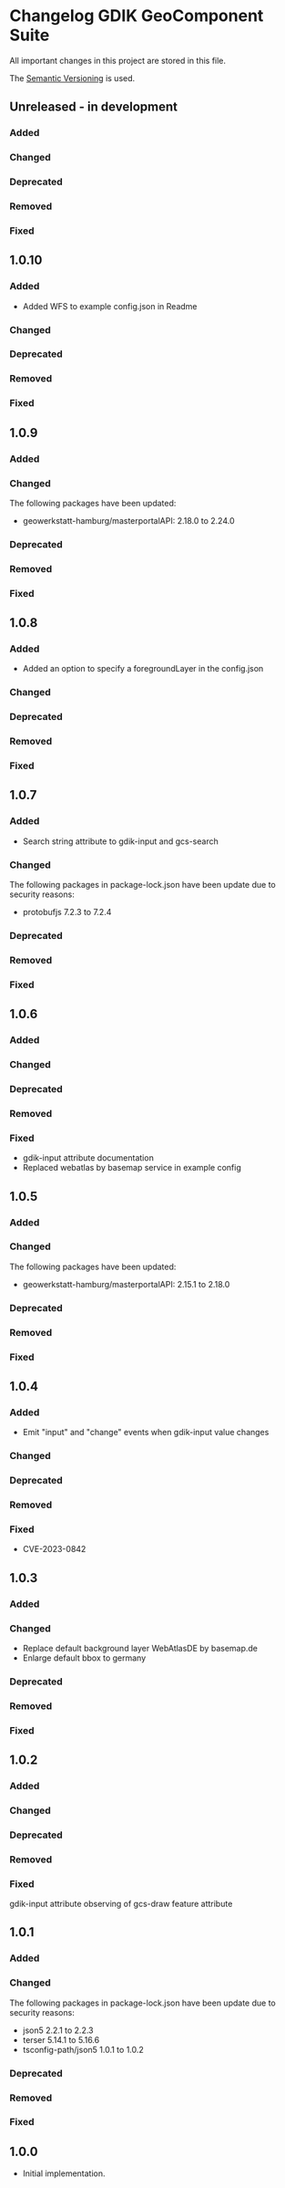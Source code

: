 # Changelog GDIK GeoComponent Suite
All important changes in this project are stored in this file.

The [Semantic Versioning](https://semver.org/spec/v2.0.0.html) is used.

## Unreleased - in development
### Added
### Changed
### Deprecated
### Removed
### Fixed

## 1.0.10
### Added
- Added WFS to example config.json in Readme
### Changed
### Deprecated
### Removed
### Fixed

## 1.0.9
### Added
### Changed
The following packages have been updated:
- geowerkstatt-hamburg/masterportalAPI: 2.18.0 to 2.24.0
### Deprecated
### Removed
### Fixed

## 1.0.8
### Added
- Added an option to specify a foregroundLayer in the config.json
### Changed
### Deprecated
### Removed
### Fixed

## 1.0.7
### Added
- Search string attribute to gdik-input and gcs-search
### Changed
The following packages in package-lock.json have been update due to security reasons:
- protobufjs 7.2.3 to 7.2.4
### Deprecated
### Removed
### Fixed

## 1.0.6
### Added
### Changed
### Deprecated
### Removed
### Fixed
- gdik-input attribute documentation
- Replaced webatlas by basemap service in example config

## 1.0.5
### Added
### Changed
The following packages have been updated:
- geowerkstatt-hamburg/masterportalAPI: 2.15.1 to 2.18.0
### Deprecated
### Removed
### Fixed

## 1.0.4
### Added
- Emit "input" and "change" events when gdik-input value changes
### Changed
### Deprecated
### Removed
### Fixed
- CVE-2023-0842

## 1.0.3
### Added
### Changed
- Replace default background layer WebAtlasDE by basemap.de
- Enlarge default bbox to germany
### Deprecated
### Removed
### Fixed

## 1.0.2
### Added
### Changed
### Deprecated
### Removed
### Fixed
gdik-input attribute observing of gcs-draw feature attribute

## 1.0.1
### Added
### Changed
The following packages in package-lock.json have been update due to security reasons:
- json5 2.2.1 to 2.2.3
- terser 5.14.1 to 5.16.6
- tsconfig-path/json5 1.0.1 to 1.0.2
### Deprecated
### Removed
### Fixed

## 1.0.0
- Initial implementation.
